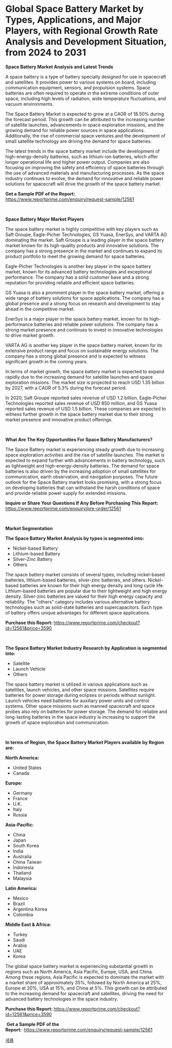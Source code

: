 <p><h1>Global Space Battery Market by Types, Applications, and Major Players, with Regional Growth Rate Analysis and Development Situation, from 2024 to 2031</h1></p><p><strong>Space Battery Market Analysis and Latest Trends</strong></p>
<p><p>A space battery is a type of battery specially designed for use in spacecraft and satellites. It provides power to various systems on board, including communication equipment, sensors, and propulsion systems. Space batteries are often required to operate in the extreme conditions of outer space, including high levels of radiation, wide temperature fluctuations, and vacuum environments.</p><p>The Space Battery Market is expected to grow at a CAGR of 18.50% during the forecast period. This growth can be attributed to the increasing number of satellite launches, advancements in space exploration missions, and the growing demand for reliable power sources in space applications. Additionally, the rise of commercial space ventures and the development of small satellite technology are driving the demand for space batteries.</p><p>The latest trends in the space battery market include the development of high-energy-density batteries, such as lithium-ion batteries, which offer longer operational life and higher power output. Companies are also focusing on improving the safety and efficiency of space batteries through the use of advanced materials and manufacturing processes. As the space industry continues to evolve, the demand for innovative and reliable power solutions for spacecraft will drive the growth of the space battery market.</p></p>
<p><strong>Get a Sample PDF of the Report:&nbsp;</strong> <a href="https://www.reportprime.com/enquiry/request-sample/12561">https://www.reportprime.com/enquiry/request-sample/12561</a></p>
<p>&nbsp;</p>
<p><strong>Space Battery Major Market Players</strong></p>
<p><p>The space battery market is highly competitive with key players such as Saft Groupe, Eagle-Picher Technologies, GS Yuasa, EnerSys, and VARTA AG dominating the market. Saft Groupe is a leading player in the space battery market known for its high-quality products and innovative solutions. The company has a strong presence in the market and continues to expand its product portfolio to meet the growing demand for space batteries.</p><p>Eagle-Picher Technologies is another key player in the space battery market, known for its advanced battery technologies and exceptional performance. The company has a solid customer base and a strong reputation for providing reliable and efficient space batteries.</p><p>GS Yuasa is also a prominent player in the space battery market, offering a wide range of battery solutions for space applications. The company has a global presence and a strong focus on research and development to stay ahead in the competitive market.</p><p>EnerSys is a major player in the space battery market, known for its high-performance batteries and reliable power solutions. The company has a strong market presence and continues to invest in innovative technologies to drive market growth.</p><p>VARTA AG is another key player in the space battery market, known for its extensive product range and focus on sustainable energy solutions. The company has a strong global presence and is expected to witness significant growth in the coming years.</p><p>In terms of market growth, the space battery market is expected to expand rapidly due to the increasing demand for satellite launches and space exploration missions. The market size is projected to reach USD 1.35 billion by 2027, with a CAGR of 5.3% during the forecast period.</p><p>In 2020, Saft Groupe reported sales revenue of USD 1.2 billion, Eagle-Picher Technologies reported sales revenue of USD 850 million, and GS Yuasa reported sales revenue of USD 1.5 billion. These companies are expected to witness further growth in the space battery market due to their strong market presence and innovative product offerings.</p></p>
<p>&nbsp;</p>
<p><strong>What Are The Key Opportunities For Space Battery Manufacturers?</strong></p>
<p><p>The Space Battery market is experiencing steady growth due to increasing space exploration activities and the rise of satellite launches. The market is expected to expand further with advancements in battery technology, such as lightweight and high-energy-density batteries. The demand for space batteries is also driven by the increasing adoption of small satellites for communication, earth observation, and navigation purposes. The future outlook for the Space Battery market looks promising, with a strong focus on developing batteries that can withstand the harsh conditions of space and provide reliable power supply for extended missions.</p></p>
<p><strong>Inquire or Share Your Questions If Any Before Purchasing This Report:</strong> <a href="https://www.reportprime.com/enquiry/pre-order/12561">https://www.reportprime.com/enquiry/pre-order/12561</a></p>
<p>&nbsp;</p>
<p><strong>Market Segmentation</strong></p>
<p><strong>The Space Battery Market Analysis by types is segmented into:</strong></p>
<p><ul><li>Nickel-based Battery</li><li>Lithium-based Battery</li><li>Silver-Zinc Battery</li><li>Others</li></ul></p>
<p><p>The space battery market consists of several types, including nickel-based batteries, lithium-based batteries, silver-zinc batteries, and others. Nickel-based batteries are known for their high energy density and long cycle life. Lithium-based batteries are popular due to their lightweight and high energy density. Silver-zinc batteries are valued for their high energy capacity and reliability. The "others" category includes various alternative battery technologies such as solid-state batteries and supercapacitors. Each type of battery offers unique advantages for different space applications.</p></p>
<p><strong>Purchase this Report:&nbsp;</strong><a href="https://www.reportprime.com/checkout?id=12561&price=3590">https://www.reportprime.com/checkout?id=12561&price=3590</a></p>
<p>&nbsp;</p>
<p><strong>The Space Battery Market Industry Research by Application is segmented into:</strong></p>
<p><ul><li>Satellite</li><li>Launch Vehicle</li><li>Others</li></ul></p>
<p><p>The space battery market is utilized in various applications such as satellites, launch vehicles, and other space missions. Satellites require batteries for power storage during eclipses or periods without sunlight. Launch vehicles need batteries for auxiliary power units and control systems. Other space missions such as manned spacecraft and space probes also rely on batteries for power storage. The demand for reliable and long-lasting batteries in the space industry is increasing to support the growth of space exploration and communication.</p></p>
<p>&nbsp;</p>
<p><strong>In terms of Region, the Space Battery Market Players available by Region are:</strong></p>
<p>
    <p> <strong> North America: </strong>
        <ul>
            <li>United States</li>
            <li>Canada</li>
        </ul>
        </p> 
    <p> <strong> Europe: </strong>
        <ul>
            <li>Germany</li>
            <li>France</li>
            <li>U.K.</li>
            <li>Italy</li>
            <li>Russia</li>
        </ul>
        </p> 
    <p> <strong> Asia-Pacific: </strong>
        <ul>
            <li>China</li>
            <li>Japan</li>
            <li>South Korea</li>
            <li>India</li>
            <li>Australia</li>
            <li>China Taiwan</li>
            <li>Indonesia</li>
            <li>Thailand</li>
            <li>Malaysia</li>
        </ul>
        </p> 
    <p> <strong> Latin America: </strong>
        <ul>
            <li>Mexico</li>
            <li>Brazil</li>
            <li>Argentina Korea</li>
            <li>Colombia</li>
        </ul>
        </p> 
    <p> <strong> Middle East & Africa: </strong>
        <ul>
            <li>Turkey</li>
            <li>Saudi</li>
            <li>Arabia</li>
            <li>UAE</li>
            <li>Korea</li>
        </ul>
    </p>
    </p>
<p><p>The global space battery market is experiencing substantial growth in regions such as North America, Asia Pacific, Europe, USA, and China. Among these regions, Asia Pacific is expected to dominate the market with a market share of approximately 35%, followed by North America at 25%, Europe at 20%, USA at 15%, and China at 5%. This growth can be attributed to the increasing demand for spacecraft and satellites, driving the need for advanced battery technologies in the space industry.</p></p>
<p><strong>Purchase this Report: </strong><a href="https://www.reportprime.com/checkout?id=12561&price=3590">https://www.reportprime.com/checkout?id=12561&price=3590</a></p>
<p>&nbsp;<strong>Get a Sample PDF of the Report:&nbsp;&nbsp;</strong><a href="https://www.reportprime.com/enquiry/request-sample/12561">https://www.reportprime.com/enquiry/request-sample/12561</a></p>
<p><strong></strong></p>
<p><p><a href="https://github.com/jntpkh496620/Market-Research-Report-List-1/blob/main/587863114653.md">세륨</a></p></p>